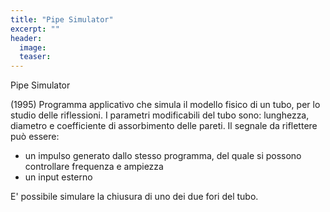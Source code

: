 ```yaml
---
title: "Pipe Simulator"
excerpt: ""
header:
  image:
  teaser:
---
```



Pipe Simulator

(1995) Programma applicativo che simula il modello fisico di un tubo, per lo studio delle riflessioni.
I parametri modificabili del tubo sono: lunghezza, diametro e coefficiente di assorbimento delle pareti.
Il segnale da riflettere può essere:

- un impulso generato dallo stesso programma, del quale si possono controllare frequenza e ampiezza
- un input esterno

E' possibile simulare la chiusura di uno dei due fori del tubo.
